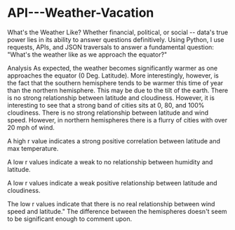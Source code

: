 # API---Weather-Vacation
What's the Weather Like?
Whether financial, political, or social -- data's true power lies in its ability to answer questions definitively. Using Python, I use requests, APIs, and JSON traversals to answer a fundamental question: "What's the weather like as we approach the equator?"

Analysis
As expected, the weather becomes significantly warmer as one approaches the equator (0 Deg. Latitude). More interestingly, however, is the fact that the southern hemisphere tends to be warmer this time of year than the northern hemisphere. This may be due to the tilt of the earth.
There is no strong relationship between latitude and cloudiness. However, it is interesting to see that a strong band of cities sits at 0, 80, and 100% cloudiness.
There is no strong relationship between latitude and wind speed. However, in northern hemispheres there is a flurry of cities with over 20 mph of wind.

A high r value indicates a strong positive correlation between latitude and max temperature.

A low r values indicate a weak to no relationship between humidity and latitude.

A low r values indicate a weak positive relationship between latitude and cloudiness.

The low r values indicate that there is no real relationship between wind speed and latitude." The difference between the hemispheres doesn't seem to be significant enough to comment upon.
